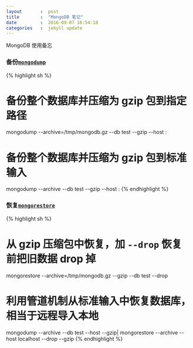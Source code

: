 ```yaml
---
layout       :  post
title        :  "MongoDB 笔记"
date         :  2016-09-07 16:54:18
categories   :  jekyll update
---
```


MongoDB 使用备忘

### 备份[`mongodump`](https://docs.mongodb.com/manual/reference/program/mongodump/)
{% highlight sh %}
# 备份整个数据库并压缩为 gzip 包到指定路径
mongodump --archive=/tmp/mongodb.gz --db test --gzip --host <host>:<port>
# 备份整个数据库并压缩为 gzip 包到标准输入
mongodump --archive --db test --gzip --host <host>:<port>
{% endhighlight %}

### 恢复[`mongorestore`](https://docs.mongodb.com/manual/reference/program/mongorestore/)
{% highlight sh %}
# 从 gzip 压缩包中恢复，加 `--drop` 恢复前把旧数据 drop 掉
mongorestore --archive=/tmp/mongodb.gz --gzip --db test --drop
# 利用管道机制从标准输入中恢复数据库，相当于远程导入本地
mongodump --archive --db test  --host <remoteip> --gzip| mongorestore --archive --host localhost --drop --gzip
{% endhighlight %}

